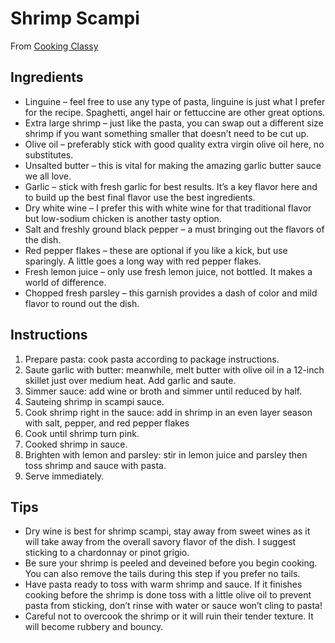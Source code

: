 # Shrimp Scampi

From [Cooking Classy](https://www.cookingclassy.com/shrimp-scampi/)

## Ingredients
- Linguine – feel free to use any type of pasta, linguine is just what I prefer for the recipe. Spaghetti, angel hair or fettuccine are other great options.
- Extra large shrimp – just like the pasta, you can swap out a different size shrimp if you want something smaller that doesn’t need to be cut up.
- Olive oil – preferably stick with good quality extra virgin olive oil here, no substitutes.
- Unsalted butter – this is vital for making the amazing garlic butter sauce we all love.
- Garlic – stick with fresh garlic for best results. It’s a key flavor here and to build up the best final flavor use the best ingredients.
- Dry white wine – I prefer this with white wine for that traditional flavor but low-sodium chicken is another tasty option.
- Salt and freshly ground black pepper – a must bringing out the flavors of the dish.
- Red pepper flakes – these are optional if you like a kick, but use sparingly. A little goes a long way with red pepper flakes.
- Fresh lemon juice – only use fresh lemon juice, not bottled. It makes a world of difference.
- Chopped fresh parsley – this garnish provides a dash of color and mild flavor to round out the dish.

## Instructions

1. Prepare pasta: cook pasta according to package instructions.
2. Saute garlic with butter: meanwhile, melt butter with olive oil in a 12-inch skillet just over medium heat. Add garlic and saute.
3. Simmer sauce: add wine or broth and simmer until reduced by half.
4. Sauteing shrimp in scampi sauce.
5. Cook shrimp right in the sauce: add in shrimp in an even layer season with salt, pepper, and red pepper flakes
6. Cook until shrimp turn pink.
7. Cooked shrimp in sauce.
8. Brighten with lemon and parsley: stir in lemon juice and parsley then toss shrimp and sauce with pasta.
9. Serve immediately.

 ## Tips
- Dry wine is best for shrimp scampi, stay away from sweet wines as it will take away from the overall savory flavor of the dish. I suggest sticking to a chardonnay or pinot grigio.
- Be sure your shrimp is peeled and deveined before you begin cooking. You can also remove the tails during this step if you prefer no tails.
- Have pasta ready to toss with warm shrimp and sauce. If it finishes cooking before the shrimp is done toss with a little olive oil to prevent pasta from sticking, don’t rinse with water or sauce won’t cling to pasta!
- Careful not to overcook the shrimp or it will ruin their tender texture. It will become rubbery and bouncy.

